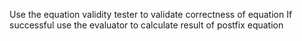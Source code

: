 Use the equation validity tester to validate correctness of equation 
If successful use the evaluator to calculate result of postfix equation
